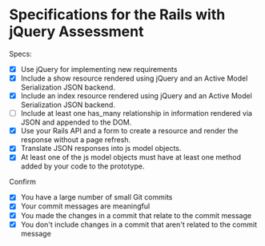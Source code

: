 # Specifications for the Rails with jQuery Assessment

Specs:
- [X] Use jQuery for implementing new requirements
- [X] Include a show resource rendered using jQuery and an Active Model Serialization JSON backend.
- [X] Include an index resource rendered using jQuery and an Active Model Serialization JSON backend.
- [ ] Include at least one has_many relationship in information rendered via JSON and appended to the DOM.
- [X] Use your Rails API and a form to create a resource and render the response without a page refresh.
- [X] Translate JSON responses into js model objects.
- [X] At least one of the js model objects must have at least one method added by your code to the prototype.

Confirm
- [X] You have a large number of small Git commits
- [X] Your commit messages are meaningful
- [X] You made the changes in a commit that relate to the commit message
- [X] You don't include changes in a commit that aren't related to the commit message
